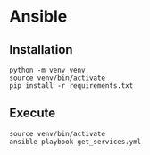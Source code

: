 # Ansible

## Installation

 ```
python -m venv venv
source venv/bin/activate
pip install -r requirements.txt
```

 ## Execute

 ```
 source venv/bin/activate
 ansible-playbook get_services.yml
 ```
 